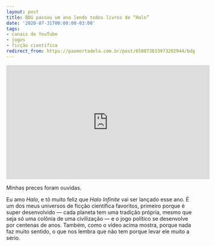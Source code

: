 ```yaml
---
layout: post
title: BDG passou um ano lendo todos livros de “Halo”
date: '2020-07-31T00:00:00-03:00'
tags:
- canais do YouTube
- jogos
- ficção científica
redirect_from: https://paomortadela.com.br/post/658073833973202944/bdg-passou-um-ano-lendo-todos-livros-de-halo
---
```

<iframe id="youtube_iframe" src="https://www.youtube.com/embed/WEWEdIcx1DI?feature=oembed&amp;enablejsapi=1&amp;origin=https://safe.txmblr.com&amp;wmode=opaque" allow="accelerometer; autoplay; clipboard-write; encrypted-media; gyroscope; picture-in-picture" allowfullscreen="" width="540" height="303" frameborder="0"></iframe>

Minhas preces foram ouvidas.

Eu amo _Halo_, e tô muito feliz que _Halo Infinite_ vai ser lançado esse ano. É um dos meus universos de ficção científica favoritos, primeiro porque é super desenvolvido — cada planeta tem uma tradição própria, mesmo que seja só uma colônia de uma civilização — e o jogo político se desenvolve por centenas de anos. Também, como o vídeo acima mostra, porque nada faz muito sentido, o que nos lembra que não tem porque levar ele muito a sério.


